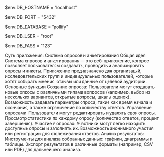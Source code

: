 $env:DB_HOSTNAME = "localhost"

$env:DB_PORT = "5432"

$env:DB_DATABASE = "pollify"

$env:DB_USER = "root"

$env:DB_PASS = "123"


Суть приложения: Система опросов и анкетирования
Общая идея
Система опросов и анкетирования — это веб-приложение, которое позволяет пользователям создавать, проводить и анализировать опросы и анкеты. Приложение предназначено для организаций, исследовательских групп и индивидуальных пользователей, которые хотят собирать мнения, отзывы или данные от целевой аудитории.
Основные функции
Создание опросов:
Пользователи могут создавать новые опросы с различными типами вопросов (например, выбор из нескольких вариантов, открытые вопросы, шкалы оценок).
Возможность задавать параметры опроса, такие как время начала и окончания, а также ограничение по количеству ответов.
Управление опросами:
Пользователи могут редактировать и удалять свои опросы.
Просмотр статистики по каждому опросу (количество ответов, процент завершения).
Участие в опросах:
Участники могут легко находить доступные опросы и заполнять их.
Возможность анонимного участия или регистрации для отслеживания ответов.
Анализ результатов:
Инструменты для анализа собранных данных: графики, диаграммы и таблицы.
Экспорт результатов в различные форматы (например, CSV или PDF) для дальнейшего анализа.